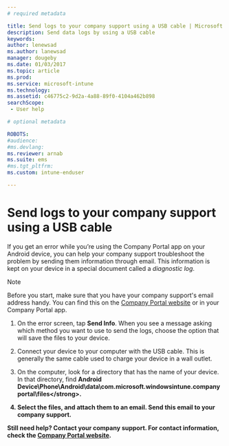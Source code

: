 ```yaml
---
# required metadata

title: Send logs to your company support using a USB cable | Microsoft Docs
description: Send data logs by using a USB cable
keywords:
author: lenewsad
ms.author: lanewsad
manager: dougeby
ms.date: 01/03/2017
ms.topic: article
ms.prod:
ms.service: microsoft-intune
ms.technology:
ms.assetid: c46775c2-9d2a-4a88-89f0-4104a462b898
searchScope:
 - User help

# optional metadata

ROBOTS:  
#audience:
#ms.devlang:
ms.reviewer: arnab
ms.suite: ems
#ms.tgt_pltfrm:
ms.custom: intune-enduser

---
```



# Send logs to your company support using a USB cable

If you get an error while you’re using the Company Portal app on your Android device, you can help your company support troubleshoot the problem by sending them information through email. This information is kept on your device in a special document called a _diagnostic log_.

> [!Note]
> Before you start, make sure that you have your company support's email address handy. You can find this on the [Company Portal website](https://portal.manage.microsoft.com#HelpDeskDialog) or in your Company Portal app.

1. On the error screen, tap **Send Info**. When you see a message asking which method you want to use to send the logs, choose the option that will save the files to your device.

2. Connect your device to your computer with the USB cable. This is generally the same cable used to charge your device in a wall outlet.

3. On the computer, look for a directory that has the name of your device. In that directory, find <strong>Android Device\Phone\Android\data\com.microsoft.windowsintune.companyportal\files\</strong>.

4. Select the files, and attach them to an email. Send this email to your company support.

Still need help? Contact your company support. For contact information, check the [Company Portal website](https://portal.manage.microsoft.com#HelpDeskDialog).
